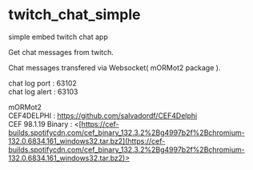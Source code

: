 # twitch_chat_simple
simple embed twitch chat app  

Get chat messages from twitch.  

Chat messages transfered via Websocket( mORMot2 package ).  

chat log port : 63102  
chat log alert : 63103  
    
mORMot2  
CEF4DELPHI : <https://github.com/salvadordf/CEF4Delphi>  
CEF 98.1.19 Binary : <[https://cef-builds.spotifycdn.com/cef_binary_132.3.2%2Bg4997b2f%2Bchromium-132.0.6834.161_windows32.tar.bz2](https://cef-builds.spotifycdn.com/cef_binary_132.3.2%2Bg4997b2f%2Bchromium-132.0.6834.161_windows32.tar.bz2)>  

